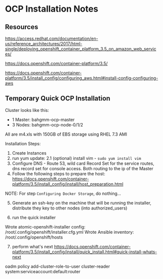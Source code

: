 # OCP Installation Notes

## Resources
https://access.redhat.com/documentation/en-us/reference_architectures/2017/html-single/deploying_openshift_container_platform_3.5_on_amazon_web_services/

https://docs.openshift.com/container-platform/3.5/

https://docs.openshift.com/container-platform/3.5/install_config/configuring_aws.html#install-config-configuring-aws

## Temporary Quick OCP Installation

Cluster looks like this:

* 1 Master: bahgmm-ocp-master
* 3 Nodes: bahgmm-ocp-node-0/1/2

All are m4.xls with 150GB of EBS storage using RHEL 7.3 AMI

Installation Steps:
1.  Create Instances
2.  run yum update:
2.1 (optional) install vim - `sudo yum install vim`
3.  Configure DNS - Route 53, wild card Record Set for the service routes, dns record set for console access.  Both routing to the ip of the Master
4.  Follow the following steps to prepare the host:
https://docs.openshift.com/container-platform/3.5/install_config/install/host_preparation.html

  NOTE: For step `Configuring Docker Storage`, do nothing...

5.  Generate an ssh-key on the machine that will be running the installer, distribute they key to other nodes (into authorized_users)

6.  run the quick installer

  Wrote atomic-openshift-installer config: /root/.config/openshift/installer.cfg.yml
  Wrote Ansible inventory: /root/.config/openshift/hosts

7.  perform what's next
https://docs.openshift.com/container-platform/3.5/install_config/install/quick_install.html#quick-install-whats-next

oadm policy add-cluster-role-to-user cluster-reader system:serviceaccount:default:router
